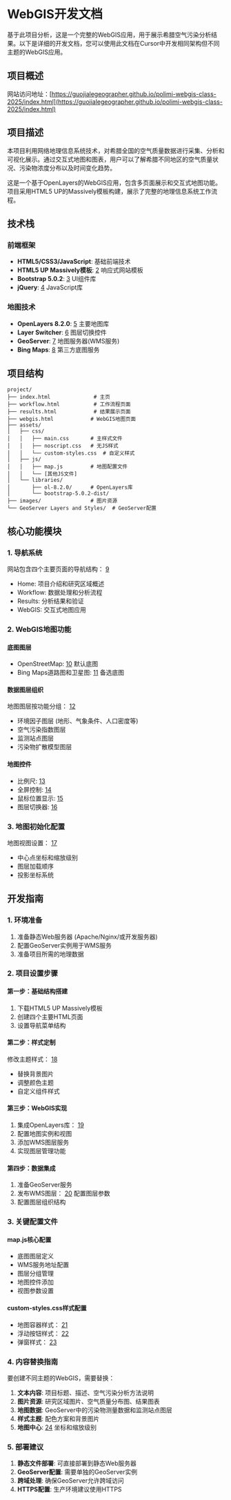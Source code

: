 # WebGIS开发文档

基于此项目分析，这是一个完整的WebGIS应用，用于展示希腊空气污染分析结果。以下是详细的开发文档，您可以使用此文档在Cursor中开发相同架构但不同主题的WebGIS应用。

## 项目概述

网站访问地址：[https://guojialegeographer.github.io/polimi-webgis-class-2025/index.html](https://guojialegeographer.github.io/polimi-webgis-class-2025/index.html)

## 项目描述

本项目利用网络地理信息系统技术，对希腊全国的空气质量数据进行采集、分析和可视化展示。通过交互式地图和图表，用户可以了解希腊不同地区的空气质量状况、污染物浓度分布以及时间变化趋势。

这是一个基于OpenLayers的WebGIS应用，包含多页面展示和交互式地图功能。项目采用HTML5 UP的Massively模板构建，展示了完整的地理信息系统工作流程。

## 技术栈

### 前端框架

- **HTML5/CSS3/JavaScript**: 基础前端技术
- **HTML5 UP Massively模板**: [2](#0-1) 响应式网站模板
- **Bootstrap 5.0.2**: [3](#0-2) UI组件库
- **jQuery**: [4](#0-3) JavaScript库

### 地图技术

- **OpenLayers 8.2.0**: [5](#0-4) 主要地图库
- **Layer Switcher**: [6](#0-5) 图层切换控件
- **GeoServer**: [7](#0-6) 地图服务器(WMS服务)
- **Bing Maps**: [8](#0-7) 第三方底图服务

## 项目结构

```
project/
├── index.html              # 主页
├── workflow.html           # 工作流程页面  
├── results.html            # 结果展示页面
├── webgis.html            # WebGIS地图页面
├── assets/
│   ├── css/
│   │   ├── main.css       # 主样式文件
│   │   ├── noscript.css   # 无JS样式
│   │   └── custom-styles.css  # 自定义样式
│   ├── js/
│   │   ├── map.js         # 地图配置文件
│   │   └── [其他JS文件]
│   └── libraries/
│       ├── ol-8.2.0/      # OpenLayers库
│       └── bootstrap-5.0.2-dist/
├── images/                # 图片资源
└── GeoServer Layers and Styles/  # GeoServer配置
```

## 核心功能模块

### 1. 导航系统

网站包含四个主要页面的导航结构： [9](#0-8)

- Home: 项目介绍和研究区域概述
- Workflow: 数据处理和分析流程
- Results: 分析结果和验证
- WebGIS: 交互式地图应用

### 2. WebGIS地图功能

#### 底图图层

- OpenStreetMap: [10](#0-9) 默认底图
- Bing Maps道路图和卫星图: [11](#0-10) 备选底图

#### 数据图层组织

地图图层按功能分组： [12](#0-11)

- 环境因子图层 (地形、气象条件、人口密度等)
- 空气污染指数图层
- 监测站点图层
- 污染物扩散模型图层

#### 地图控件

- 比例尺: [13](#0-12)
- 全屏控制: [14](#0-13)
- 鼠标位置显示: [15](#0-14)
- 图层切换器: [16](#0-15)

### 3. 地图初始化配置

地图视图设置： [17](#0-16)

- 中心点坐标和缩放级别
- 图层加载顺序
- 投影坐标系统

## 开发指南

### 1. 环境准备

1. 准备静态Web服务器 (Apache/Nginx/或开发服务器)
2. 配置GeoServer实例用于WMS服务
3. 准备项目所需的地理数据

### 2. 项目设置步骤

#### 第一步：基础结构搭建

1. 下载HTML5 UP Massively模板
2. 创建四个主要HTML页面
3. 设置导航菜单结构

#### 第二步：样式定制

修改主题样式： [18](#0-17)

- 替换背景图片
- 调整颜色主题
- 自定义组件样式

#### 第三步：WebGIS实现

1. 集成OpenLayers库： [19](#0-18)
2. 配置地图实例和视图
3. 添加WMS图层服务
4. 实现图层管理功能

#### 第四步：数据集成

1. 准备GeoServer服务
2. 发布WMS图层： [20](#0-19) 配置图层参数
3. 配置图层组织结构

### 3. 关键配置文件

#### map.js核心配置

- 底图图层定义
- WMS服务地址配置
- 图层分组管理
- 地图控件添加
- 视图参数设置

#### custom-styles.css样式配置

- 地图容器样式： [21](#0-20)
- 浮动按钮样式： [22](#0-21)
- 弹窗样式： [23](#0-22)

### 4. 内容替换指南

要创建不同主题的WebGIS，需要替换：

1. **文本内容**: 项目标题、描述、空气污染分析方法说明
2. **图片资源**: 研究区域图片、空气质量分布图、结果图表
3. **地图数据**: GeoServer中的污染物测量数据和监测站点图层
4. **样式主题**: 配色方案和背景图片
5. **地图中心**: [24](#0-23) 坐标和缩放级别

### 5. 部署建议

1. **静态文件部署**: 可直接部署到静态Web服务器
2. **GeoServer配置**: 需要单独的GeoServer实例
3. **跨域处理**: 确保GeoServer允许跨域访问
4. **HTTPS配置**: 生产环境建议使用HTTPS
